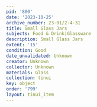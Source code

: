 ```yaml
---
pid: '800'
date: '2023-10-25'
archive_number: 23-01/2-4-31
title: Small Glass Jars
subjects: Food & Drink|Glassware
description: Small Glass Jars
extent: '15'
condition: Good
date_unvalidated: Unknown
creator: Unknown
collector: Unknown
materials: Glass
collection: tinui
key: object
order: '799'
layout: tinui_item
---
```

